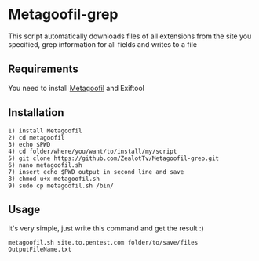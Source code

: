 # Metagoofil-grep
This script automatically downloads files of all extensions from the site you specified, grep information for all fields and writes to a file

## Requirements
You need to install [Metagoofil](https://github.com/opsdisk/metagoofil.git) and Exiftool


## Installation
```
1) install Metagoofil
2) cd metagoofil
3) echo $PWD
4) cd folder/where/you/want/to/install/my/script
5) git clone https://github.com/ZealotTv/Metagoofil-grep.git
6) nano metagoofil.sh
7) insert echo $PWD output in second line and save
8) chmod u+x metagoofil.sh
9) sudo cp metagoofil.sh /bin/
```


## Usage
It's very simple, just write this command and get the result :)

`metagoofil.sh site.to.pentest.com folder/to/save/files OutputFileName.txt`
